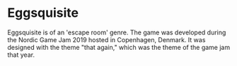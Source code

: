 # Eggsquisite

Eggsquisite is of an 'escape room' genre. The game was developed during the Nordic Game Jam 2019 hosted in Copenhagen, Denmark. It was designed with the theme "that again," which was the theme of the game jam that year.
